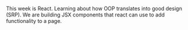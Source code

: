 This week is React. Learning about how OOP translates into good design (SRP). We are building JSX components that react can use to add functionality to a page.
